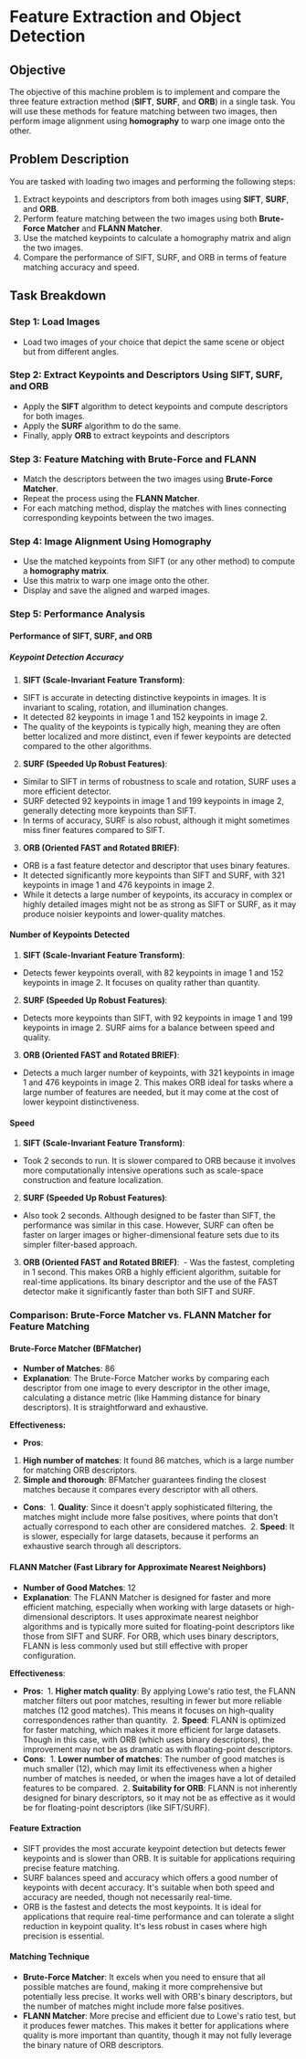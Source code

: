 # Feature Extraction and Object Detection
## Objective
The objective of this machine problem is to implement and compare the three feature extraction method (**SIFT**, **SURF**, and **ORB**) in a single task. You will use these methods for feature matching between two images, then perform image alignment using **homography** to warp one image onto the other.
## Problem Description
You are tasked with loading two images and performing the following steps:
1. Extract keypoints and descriptors from both images using **SIFT**, **SURF**, and **ORB**.
2. Perform feature matching between the two images using both **Brute-Force Matcher** and **FLANN Matcher**.
3. Use the matched keypoints to calculate a homography matrix and align the two images.
4. Compare the performance of SIFT, SURF, and ORB in terms of feature matching accuracy and speed.
## Task Breakdown
### Step 1: Load Images
- Load two images of your choice that depict the same scene or object but from different angles.
### Step 2: Extract Keypoints and Descriptors Using SIFT, SURF, and ORB
- Apply the **SIFT** algorithm to detect keypoints and compute descriptors for both images.
- Apply the **SURF** algorithm to do the same.
- Finally, apply **ORB** to extract keypoints and descriptors
### Step 3: Feature Matching with Brute-Force and FLANN
- Match the descriptors between the two images using **Brute-Force Matcher**.
- Repeat the process using the **FLANN Matcher**.
- For each matching method, display the matches with lines connecting corresponding keypoints between the two images.
### Step 4: Image Alignment Using Homography
- Use the matched keypoints from SIFT (or any other method) to compute a **homography matrix**.
- Use this matrix to warp one image onto the other.
- Display and save the aligned and warped images.
### Step 5: Performance Analysis
#### Performance of SIFT, SURF, and ORB
##### Keypoint Detection Accuracy
1. **SIFT (Scale-Invariant Feature Transform)**:
- SIFT is accurate in detecting distinctive keypoints in images. It is invariant to scaling, rotation, and illumination changes.
- It detected 82 keypoints in image 1 and 152 keypoints in image 2.
- The quality of the keypoints is typically high, meaning they are often better localized and more distinct, even if fewer keypoints are detected compared to the other algorithms.
2. **SURF (Speeded Up Robust Features)**:
- Similar to SIFT in terms of robustness to scale and rotation, SURF uses a more efficient detector.
- SURF detected 92 keypoints in image 1 and 199 keypoints in image 2, generally detecting more keypoints than SIFT.
- In terms of accuracy, SURF is also robust, although it might sometimes miss finer features compared to SIFT.
3. **ORB (Oriented FAST and Rotated BRIEF)**:
- ORB is a fast feature detector and descriptor that uses binary features.
- It detected significantly more keypoints than SIFT and SURF, with 321 keypoints in image 1 and 476 keypoints in image 2.
- While it detects a large number of keypoints, its accuracy in complex or highly detailed images might not be as strong as SIFT or SURF, as it may produce noisier keypoints and lower-quality matches.

#### Number of Keypoints Detected
1. **SIFT (Scale-Invariant Feature Transform)**:
- Detects fewer keypoints overall, with 82 keypoints in image 1 and 152 keypoints in image 2. It focuses on quality rather than quantity.
2. **SURF (Speeded Up Robust Features)**:
- Detects more keypoints than SIFT, with 92 keypoints in image 1 and 199 keypoints in image 2. SURF aims for a balance between speed and quality.
3. **ORB (Oriented FAST and Rotated BRIEF)**:
- Detects a much larger number of keypoints, with 321 keypoints in image 1 and 476 keypoints in image 2. This makes ORB ideal for tasks where a large number of features are needed, but it may come at the cost of lower keypoint distinctiveness.

#### Speed
1. **SIFT (Scale-Invariant Feature Transform)**:
- Took 2 seconds to run. It is slower compared to ORB because it involves more computationally intensive operations such as scale-space construction and feature localization.
2. **SURF (Speeded Up Robust Features)**:
- Also took 2 seconds. Although designed to be faster than SIFT, the performance was similar in this case. However, SURF can often be faster on larger images or higher-dimensional feature sets due to its simpler filter-based approach.
3. **ORB (Oriented FAST and Rotated BRIEF)**:
 - Was the fastest, completing in 1 second. This makes ORB a highly efficient algorithm, suitable for real-time applications. Its binary descriptor and the use of the FAST detector make it significantly faster than both SIFT and SURF.
### Comparison: Brute-Force Matcher vs. FLANN Matcher for Feature Matching
#### Brute-Force Matcher (BFMatcher)
- **Number of Matches**: 86
- **Explanation**: The Brute-Force Matcher works by comparing each descriptor from one image to every descriptor in the other image, calculating a distance metric (like Hamming distance for binary descriptors). It is straightforward and exhaustive.

**Effectiveness:**
- **Pros**:
1. **High number of matches**: It found 86 matches, which is a large number for matching ORB descriptors.
2. **Simple and thorough**: BFMatcher guarantees finding the closest matches because it compares every descriptor with all others.
- **Cons**:
 1. **Quality**: Since it doesn't apply sophisticated filtering, the matches might include more false positives, where points that don't actually correspond to each other are considered matches.
 2. **Speed**: It is slower, especially for large datasets, because it performs an exhaustive search through all descriptors.
#### FLANN Matcher (Fast Library for Approximate Nearest Neighbors)
- **Number of Good Matches**: 12
- **Explanation**: The FLANN Matcher is designed for faster and more efficient matching, especially when working with large datasets or high-dimensional descriptors. It uses approximate nearest neighbor algorithms and is typically more suited for floating-point descriptors like those from SIFT and SURF. For ORB, which uses binary descriptors, FLANN is less commonly used but still effective with proper configuration.

**Effectiveness**:
- **Pros**:
 1. **Higher match quality**: By applying Lowe's ratio test, the FLANN matcher filters out poor matches, resulting in fewer but more reliable matches (12 good matches). This means it focuses on high-quality correspondences rather than quantity.
 2. **Speed**: FLANN is optimized for faster matching, which makes it more efficient for large datasets. Though in this case, with ORB (which uses binary descriptors), the improvement may not be as dramatic as with floating-point descriptors.
- **Cons**:
 1. **Lower number of matches**: The number of good matches is much smaller (12), which may limit its effectiveness when a higher number of matches is needed, or when the images have a lot of detailed features to be compared.
 2. **Suitability for ORB**: FLANN is not inherently designed for binary descriptors, so it may not be as effective as it would be for floating-point descriptors (like SIFT/SURF).

#### Feature Extraction
- SIFT provides the most accurate keypoint detection but detects fewer keypoints and is slower than ORB. It is suitable for applications requiring precise feature matching.
- SURF balances speed and accuracy which offers a good number of keypoints with decent accuracy. It's suitable when both speed and accuracy are needed, though not necessarily real-time.
- ORB is the fastest and detects the most keypoints. It is ideal for applications that require real-time performance and can tolerate a slight reduction in keypoint quality. It's less robust in cases where high precision is essential.

#### Matching Technique
- **Brute-Force Matcher**: It excels when you need to ensure that all possible matches are found, making it more comprehensive but potentially less precise. It works well with ORB's binary descriptors, but the number of matches might include more false positives.
- **FLANN Matcher**: More precise and efficient due to Lowe's ratio test, but it produces fewer matches. This makes it better for applications where quality is more important than quantity, though it may not fully leverage the binary nature of ORB descriptors.
